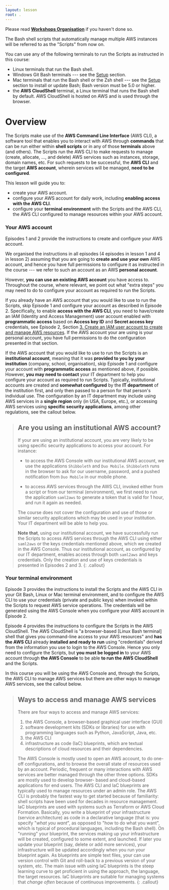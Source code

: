 ```yaml
---
layout: lesson
root: .
---
```

Please read **[Workshops Organisation](https://cloud-span.github.io/cloud-admin-guide-0-overview#course-overview)** if you haven't done so.

The Bash shell scripts that automatically manage multiple AWS instances will be referred to as the "Scripts" from now on.

You can use any of the following terminals to run the Scripts as instructed in this course:
- Linux terminals that run the Bash shell.
- Windows Git Bash terminals  --- see the [Setup](setup) section.
- Mac terminals that run the Bash shell or the Zsh shell --- see the [Setup](./setup) section to  install or update Bash; Bash version must be 5.0 or higher.
- the **AWS CloudShell** terminal, a Linux terminal that runs the Bash shell by default. AWS CloudShell is hosted on AWS and is used through the browser.

# Overview
The Scripts make use of the **AWS Command Line Interface** (AWS CLI), a software tool that enables you to interact with AWS through **commands** that can be run either within **shell scripts** or in any of those **terminals** above (and others). The Scripts run the AWS CLI to make requests to manage (create, allocate, ..., and delete) AWS services such as instances, storage, domain names, etc. For such requests to be successful, the **AWS CLI** and the target **AWS account**, wherein services will be managed, **need to be configured**.

This lesson will guide you to:
- create your AWS account.
- configure your AWS account for daily work, including **enabling access with the AWS CLI**.
- configure your **terminal environment** with the Scripts and the AWS CLI, the AWS CLI configured to manage resources within your AWS account.

### Your AWS account
Episodes 1 and 2 provide the instructions to create and configure your AWS account. 

We organised the instructions in all episodes (4 episodes in lesson 1 and 4 in lesson 2) assuming that you are going to **create and use your own** AWS account, and hence you have full permissions to configure it as instructed in the course --- we refer to such an account as an AWS **personal account**. 

However, **you can use an existing AWS account** you have access to. Throughout the course, where relevant, we point out what "extra steps" you may need to do to configure your account as required to run the Scripts. 

If you already have an AWS account that you would like to use to run the Scripts, skip Episode 1 and configure your account as described in Episode 2. Specifically, to enable **access with the AWS CLI**, you need to have/create an IAM (Identity and Access Management) user account enabled with **programmatic access** based on **Access key ID** and **Secret access key** credentials, see Episode 2, Section [3. Create an IAM user account to create and manage AWS resources](02-configure-aws-account.md#3-create-an-iam-user-account-to-create-and-manage-aws-resources). If the AWS account your are using is your personal account, you have full permissions to do the configuration presented in that section.

If the AWS account that you would like to use to run the Scripts is an **institutional account**, meaning that it was **provided to you by your institution** (company, school, organisation), skip Episode 1 and configure your  account with **programmatic access** as mentioned above, if possible. However, **you may need to contact** your IT department to help you configure your account as required to run Scripts. Typically, institutional accounts are created and **somewhat configured** by the **IT department** of the institution first, and only then passed to a person for that person's individual use. The configuration by an IT department may include using AWS services in a **single region** only (in USA, Europe, etc.), or accessing AWS services using **specific security applications**, among other regulations, see the callout below. 

> ## Are you using an institutional AWS account?
> If your are using an institutional account, you are very likely to be using specific security applications to access your account. For instance:
> - to access the AWS Console with our institutional AWS account, we use the applications `Shibboleth` and `Duo Mobile`. `Shibboleth` runs in the browser to ask for our username, password, and a pushed notification from `Duo Mobile` in our mobile phone. 
>
> - to access AWS services through the AWS CLI, invoked either from a script or from our terminal (environment), we first need to run the application `saml2aws` to generate a token that is valid for 1 hour, and run it again as needed.
>
> The course does not cover the configuration and use of those or similar security applications which may be used in your institution. Your IT department will be able to help you. 
>
> **Note that**, using our institutional account, we have successfully run the Scripts to access AWS services through the AWS CLI using either `saml2aws` or the keys credentials mentioned above, which we created in the AWS Console. Thus our institutional account, as configured by our IT department, enables access through both `saml2aws` and keys credentials. Only the creation and use of keys credentials is presented in Episodes 2 and 3.
{: .callout}
 
### Your terminal environment
Episode 3 provides the instructions to install the Scripts and the AWS CLI in your Git Bash, Linux or Mac terminal environment, and to configure the AWS CLI to use your credentials (private and public keys) when invoked within the Scripts to request AWS service operations. The credentials will be generated using the AWS Console when you configure your AWS account in Episode 2. 

Episode 4 provides the instructions to configure the Scripts in the AWS CloudShell. The AWS CloudShell is "a browser-based \[Linux Bash terminal\] shell that gives you command-line access to your AWS resources" and **has the AWS CLI** already **installed and ready to run** using "credentials" derived from the information you use to login to the AWS Console. Hence you only need to configure the Scripts, but **you must be logged in** to your AWS account through **the AWS Console** to be able **to run the AWS CloudShell** and the Scripts.

In this course you will be using the AWS Console and, through the Scripts, the AWS CLI to manage AWS services but there are other ways to manage AWS services, see the callout below.

> ## Ways to access and manage AWS services
> There are four ways to access and manage AWS services: 
> 1. the AWS Console, a browser-based graphical user interface (GUI) 
> 2. software development kits (SDKs or libraries) for use with programming languages such as Python, JavaScript, Java, etc.
> 3. the AWS CLI 
> 4. infrastructure as code (IaC) blueprints, which are textual descriptions of cloud resources and their dependencies. 
>
> The AWS Console is mostly used to open an AWS account, to do one-off configurations, and to browse the overall state of resources used by an account.  Periodic, frequent or many interactions with AWS services are better managed through the other three options. SDKs are mostly used to develop browser- based and cloud-based applications for end users.  The AWS CLI and IaC blueprints are typically used to manage resources under an admin role. The AWS CLI is probably the fastest way to get started because of familiarity: shell scripts have been used for decades in resource management. IaC blueprints are used with systems such as Terraform or AWS Cloud Formation. Basically, you write a blueprint of your infrastructure (service architecture) as code in a declarative language (that is: you specify "*what you want*", as opposed to "how to do what you want", which is typical of procedural languages, including the Bash shell). On "running" your blueprint, the services making up your infrastructure will be created, configured to some extent, and launched. If later you update your blueprint (say, delete or add more services), your infrastructure will be updated accordingly when you run your blueprint again. As blueprints are simple text files, your can use version control with Git and roll-back to a previous version of your system, etc. The main issue with using IaC blueprints is the steep learning curve to get proficient in using the approach, the language, the target resources. IaC blueprints are suitable for managing systems that *change often* because of continuous improvements.
{: .callout}
